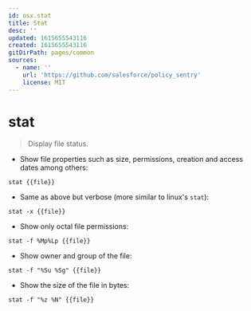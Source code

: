 ```yaml
---
id: osx.stat
title: Stat
desc: ''
updated: 1615655543116
created: 1615655543116
gitDirPath: pages/common
sources:
  - name: ''
    url: 'https://github.com/salesforce/policy_sentry'
    license: MIT
---
```

# stat

> Display file status.

- Show file properties such as size, permissions, creation and access dates among others:

`stat {{file}}`

- Same as above but verbose (more similar to linux's `stat`):

`stat -x {{file}}`

- Show only octal file permissions:

`stat -f %Mp%Lp {{file}}`

- Show owner and group of the file:

`stat -f "%Su %Sg" {{file}}`

- Show the size of the file in bytes:

`stat -f "%z %N" {{file}}`


